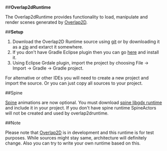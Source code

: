 ##**Overlap2dRuntime**

The Overlap2dRuntime provides functionality to load, manipulate and render scenes generated by [Overlap2D](http://overlap2d.com/).

##**Setup**

1. Download the Overlap2D Runtime source using [git](https://help.github.com/articles/set-up-git) or by downloading it as a [zip](https://github.com/gevorg-kopalyan/Overlap2dRuntime/archive/master.zip) and extarct it somewhere.
2. If you don't have Gradle Eclipse plugin then you can go [here](https://github.com/spring-projects/eclipse-integration-gradle) and install it.
3. Using Eclipse Grdale plugin, import the project by choosing File -> Import -> Gradle -> Gradle project.

For alternative or other IDEs you will need to create a new project and import the source.
Or you can just copy all sources to your project.

##Spine

[Spine](http://esotericsoftware.com/) animations are now optional. You must download [spine libgdx runtime](https://github.com/EsotericSoftware/spine-runtimes/tree/master/spine-libgdx) and include it in your project. If you don't have spine runtime SpineActors will not be created and used by overlap2druntime.

##Note

Please note that [Overlap2D](http://overlap2d.com/) is in development and this runtime is for test purposes.
While sources might stay same, architecture will definitely change.
Also you can try to write your own runtime based on this.
